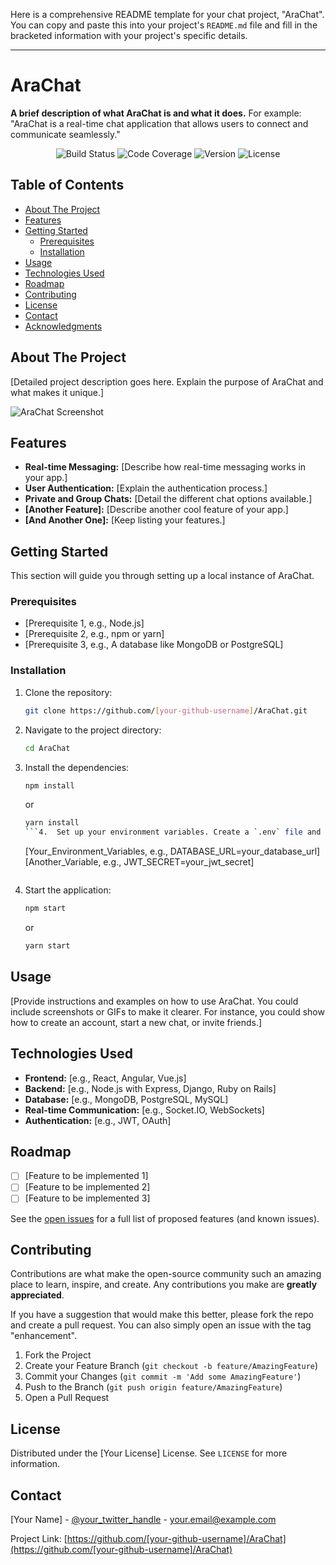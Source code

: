 Here is a comprehensive README template for your chat project, "AraChat". You can copy and paste this into your project's `README.md` file and fill in the bracketed information with your project's specific details.

---

# AraChat

**A brief description of what AraChat is and what it does.** For example: "AraChat is a real-time chat application that allows users to connect and communicate seamlessly."

<!-- Add a logo here -->
<!-- <p align="center">
  <img src="path/to/your/logo.png" alt="AraChat Logo" width="200"/>
</p> -->

<!-- Add badges for things like build status, code coverage, version, etc. You can find services that generate these at shields.io -->
<p align="center">
  <img src="https://img.shields.io/badge/build-passing-brightgreen" alt="Build Status">
  <img src="https://img.shields.io/badge/coverage-100%25-brightgreen" alt="Code Coverage">
  <img src="https://img.shields.io/badge/version-1.0.0-blue" alt="Version">
  <img src="https://img.shields.io/badge/license-MIT-blue" alt="License">
</p>

## Table of Contents

- [About The Project](#about-the-project)
- [Features](#features)
- [Getting Started](#getting-started)
  - [Prerequisites](#prerequisites)
  - [Installation](#installation)
- [Usage](#usage)
- [Technologies Used](#technologies-used)
- [Roadmap](#roadmap)
- [Contributing](#contributing)
- [License](#license)
- [Contact](#contact)
- [Acknowledgments](#acknowledgments)

## About The Project

<!-- A more detailed description of your project. You can talk about the motivation behind it and the problems it solves. -->
[Detailed project description goes here. Explain the purpose of AraChat and what makes it unique.]

<!-- You can include a screenshot or a GIF of your application in action. -->
![AraChat Screenshot](path/to/your/screenshot.png)

## Features

<!-- List the key features of your chat application. -->
*   **Real-time Messaging:** [Describe how real-time messaging works in your app.]
*   **User Authentication:** [Explain the authentication process.]
*   **Private and Group Chats:** [Detail the different chat options available.]
*   **[Another Feature]:** [Describe another cool feature of your app.]
*   **[And Another One]:** [Keep listing your features.]

## Getting Started

This section will guide you through setting up a local instance of AraChat.

### Prerequisites

<!-- List all the software and tools that need to be installed before a user can run your project. -->
*   [Prerequisite 1, e.g., Node.js]
*   [Prerequisite 2, e.g., npm or yarn]
*   [Prerequisite 3, e.g., A database like MongoDB or PostgreSQL]

### Installation

<!-- Provide step-by-step instructions on how to install and set up your project. -->
1.  Clone the repository:
    ```sh
    git clone https://github.com/[your-github-username]/AraChat.git
    ```
2.  Navigate to the project directory:
    ```sh
    cd AraChat
    ```
3.  Install the dependencies:
    ```sh
    npm install
    ```
    or
    ```sh
    yarn install
    ```4.  Set up your environment variables. Create a `.env` file and add the following:
    ```
    [Your_Environment_Variables, e.g., DATABASE_URL=your_database_url]
    [Another_Variable, e.g., JWT_SECRET=your_jwt_secret]
    ```
5.  Start the application:
    ```sh
    npm start
    ```
    or
    ```sh
    yarn start
    ```

## Usage

<!-- Explain how to use your application. You can provide examples or code snippets. -->
[Provide instructions and examples on how to use AraChat. You could include screenshots or GIFs to make it clearer. For instance, you could show how to create an account, start a new chat, or invite friends.]

## Technologies Used

<!-- List the major frameworks, libraries, and technologies you used to build your project. -->
*   **Frontend:** [e.g., React, Angular, Vue.js]
*   **Backend:** [e.g., Node.js with Express, Django, Ruby on Rails]
*   **Database:** [e.g., MongoDB, PostgreSQL, MySQL]
*   **Real-time Communication:** [e.g., Socket.IO, WebSockets]
*   **Authentication:** [e.g., JWT, OAuth]

## Roadmap

<!-- If you have plans for future development, you can outline them here. -->
*   [ ] [Feature to be implemented 1]
*   [ ] [Feature to be implemented 2]
*   [ ] [Feature to be implemented 3]

See the [open issues](https://github.com/[your-github-username]/AraChat/issues) for a full list of proposed features (and known issues).

## Contributing

Contributions are what make the open-source community such an amazing place to learn, inspire, and create. Any contributions you make are **greatly appreciated**.

If you have a suggestion that would make this better, please fork the repo and create a pull request. You can also simply open an issue with the tag "enhancement".

1.  Fork the Project
2.  Create your Feature Branch (`git checkout -b feature/AmazingFeature`)
3.  Commit your Changes (`git commit -m 'Add some AmazingFeature'`)
4.  Push to the Branch (`git push origin feature/AmazingFeature`)
5.  Open a Pull Request

## License

Distributed under the [Your License] License. See `LICENSE` for more information.

## Contact

[Your Name] - [@your_twitter_handle](https://twitter.com/[your_twitter_handle]) - [your.email@example.com](mailto:your.email@example.com)

Project Link: [https://github.com/[your-github-username]/AraChat](https://github.com/[your-github-username]/AraChat)